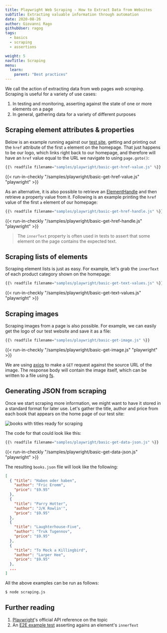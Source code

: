 ```yaml
---
title: Playwright Web Scraping - How to Extract Data from Websites
subTitle: Extracting valuable information through automation
date: 2020-08-26
author: Giovanni Rago
githubUser: ragog
tags:
  - basics
  - scraping
  - assertions

weight: 5
navTitle: Scraping
menu:
  learn:
    parent: "Best practices"
---
```


We call the action of extracting data from web pages _web scraping_. Scraping is useful for a variety of use cases:

1. In testing and monitoring, asserting against the state of one or more elements on a page
2. In general, gathering data for a variety of different purposes

<!-- more -->

## Scraping element attributes & properties

Below is an example running against our [test site](https://danube-web.shop/), getting and printing out the `href` attribute of the first `a` element on the homepage. That just happens to be our logo, which links right back to our homepage, and therefore will have an `href` value equal to the URL we navigate to using `page.goto()`:

```js {hl_lines=["8"]}
{{% readfile filename="samples/playwright/basic-get-href-value.js" %}}
```
{{< run-in-checkly "/samples/playwright/basic-get-href-value.js" "playwright"  >}}

As an alternative, it is also possible to retrieve an [ElementHandle](https://playwright.dev/docs/api/class-elementhandle) and then retrieve a property value from it. Following is an example printing the `href` value of the first `a` element of our homepage:

```js {hl_lines=["7-8"]}
{{% readfile filename="samples/playwright/basic-get-href-handle.js" %}}
```
{{< run-in-checkly "/samples/playwright/basic-get-href-handle.js" "playwright"  >}}

> The `innerText` property is often used in tests to assert that some element on the page contains the expected text.

## Scraping lists of elements

Scraping element lists is just as easy. For example, let's grab the `innerText` of each product category shown on the homepage:

```js {hl_lines=["7-9"]}
{{% readfile filename="samples/playwright/basic-get-text-values.js" %}}
```
{{< run-in-checkly "/samples/playwright/basic-get-text-values.js" "playwright"  >}}

## Scraping images

Scraping images from a page is also possible. For example, we can easily get the logo of our test website and save it as a file:

```js {hl_lines=["10", "12-13"]}
{{% readfile filename="samples/playwright/basic-get-image.js" %}}
```
{{< run-in-checkly "/samples/playwright/basic-get-image.js" "playwright"  >}}


We are using [axios](https://github.com/axios/axios) to make a `GET` request against the source URL of the image. The response body will contain the image itself, which can be written to a file using [fs](https://nodejs.org/api/fs.html).

## Generating JSON from scraping

Once we start scraping more information, we might want to have it stored in a standard format for later use. Let's gather the title, author and price from each book that appears on the home page of our test site:

![books with titles ready for scraping](/samples/images/basics-scraping-1.png)

The code for that could look like this:

```js
{{% readfile filename="samples/playwright/basic-get-data-json.js" %}}
```
{{< run-in-checkly "/samples/playwright/basic-get-data-json.js" "playwright"  >}}

The resulting `books.json` file will look like the following:

```json
[
  { "title": "Haben oder haben",
    "author": "Fric Eromm",
    "price": "$9.95"
  },
  {
    "title": "Parry Hotter",
    "author": "J/K Rowlin'",
    "price": "$9.95"
  },
  {
    "title": "Laughterhouse-Five",
    "author": "Truk Tugennov",
    "price": "$9.95"
  },
  {
    "title": "To Mock a Killingbird",
    "author": "Larper Hee",
    "price": "$9.95"
  },
  ...
]
```

All the above examples can be run as follows:

```sh
$ node scraping.js
```

## Further reading
1. [Playwright](https://playwright.dev/docs/assertions#text-content)'s official API reference on the topic
2. An [E2E example test](/learn/playwright/testing-coupons/) asserting agains an element's `innerText`

